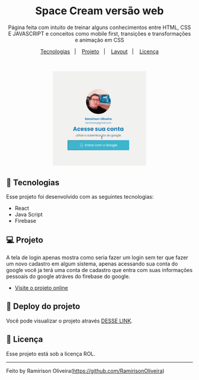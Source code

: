 <h1 align="center"> Space Cream versão web</h1>

<p align="center">
Página feita com intuito de treinar alguns conhecimentos entre HTML, CSS E JAVASCRIPT e conceitos como mobile first, transições e transformações e animação em CSS<br/>
</p>

<p align="center">
  <a href="#-tecnologias">Tecnologias</a>&nbsp;&nbsp;&nbsp;|&nbsp;&nbsp;&nbsp;
  <a href="#-projeto">Projeto</a>&nbsp;&nbsp;&nbsp;|&nbsp;&nbsp;&nbsp;
  <a href="#-layout">Layout</a>&nbsp;&nbsp;&nbsp;|&nbsp;&nbsp;&nbsp;
  <a href="#memo-licença">Licença</a>
</p>

<br>

<p align="center">
  <img alt="" src=".github/loginpreview.png" width="50%">
</p>

## 🚀 Tecnologias

Esse projeto foi desenvolvido com as seguintes tecnologias:

- React
- Java Script
- Firebase

## 💻 Projeto

A tela de login apenas mostra como seria fazer um login sem ter que fazer um novo cadastro em algum sistema, apenas acessando sua conta do google você ja terá uma conta de cadastro que entra com suas informações pessoais do google atráves do firebase do google.

- [Visite o projeto online](https://github.com/RamirisonOliveira/login_com_firebase)

## 🔖 Deploy do projeto

Você pode visualizar o projeto através [DESSE LINK]( ).

## :memo: Licença

Esse projeto está sob a licença ROL.

---

Feito by Ramirison Oliveira(https://github.com/RamirisonOliveira)